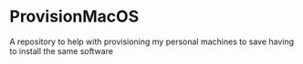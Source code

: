 # ProvisionMacOS
A repository to help with provisioning my personal machines to save having to install the same software
